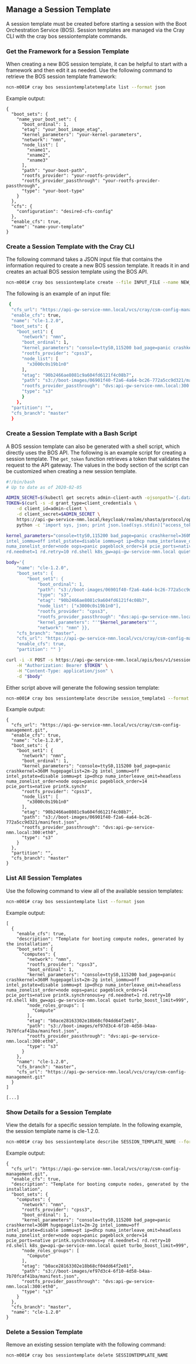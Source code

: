 ## Manage a Session Template

A session template must be created before starting a session with the Boot Orchestration Service \(BOS\). Session templates are managed via the Cray CLI with the cray bos sessiontemplate commands.


### Get the Framework for a Session Template

When creating a new BOS session template, it can be helpful to start with a framework and then edit it as needed. Use the following command to retrieve the BOS session template framework:

```bash
ncn-m001# cray bos sessiontemplatetemplate list --format json
```

Example output:

```
{
  "boot_sets": {
    "name_your_boot_set": {
      "boot_ordinal": 1,
      "etag": "your_boot_image_etag",
      "kernel_parameters": "your-kernel-parameters",
      "network": "nmn",
      "node_list": [
        "xname1",
        "xname2",
        "xname3"
      ],
      "path": "your-boot-path",
      "rootfs_provider": "your-rootfs-provider",
      "rootfs_provider_passthrough": "your-rootfs-provider-passthrough",
      "type": "your-boot-type"
    }
  },
  "cfs": {
    "configuration": "desired-cfs-config"
  },
  "enable_cfs": true,
  "name": "name-your-template"
}
```

### Create a Session Template with the Cray CLI

The following command takes a JSON input file that contains the information required to create a new BOS session template. It reads it in and creates an actual BOS session template using the BOS API.

```bash
ncn-m001# cray bos sessiontemplate create --file INPUT_FILE --name NEW_TEMPLATE_NAME
```

The following is an example of an input file:

```bash
 {
  "cfs_url": "https://api-gw-service-nmn.local/vcs/cray/csm-config-management.git",
  "enable_cfs": true,
  "name": "cle-1.2.0",
  "boot_sets": {
    "boot_set1": {
      "network": "nmn",
      "boot_ordinal": 1,
      "kernel_parameters": "console=ttyS0,115200 bad_page=panic crashkernel=360M hugepagelist=2m-2g intel_iommu=off intel_pstate=disable iommu=pt ip=dhcp numa_interleave_omit=headless numa_zonelist_order=node oops=panic pageblock_order=14 pcie_ports=native printk.synchronous=y rd.neednet=1 rd.retry=10 rd.shell k8s_gw=api-gwservice-nmn.local quiet turbo_boost_limit=999",
      "rootfs_provider": "cpss3",
      "node_list": [
        "x3000c0s19b1n0"
      ],
      "etag": "90b2466ae8081c9a604fd6121f4c08b7",
      "path": "s3://boot-images/06901f40-f2a6-4a64-bc26-772a5cc9d321/manifest.json",
      "rootfs_provider_passthrough": "dvs:api-gw-service-nmn.local:300:eth0",
      "type": "s3"
      }
    },
  "partition": "",
  "cfs_branch": "master"
  }
```

### Create a Session Template with a Bash Script

A BOS session template can also be generated with a shell script, which directly uses the BOS API. The following is an example script for creating a session template. The `get_token` function retrieves a token that validates the request to the API gateway. The values in the body section of the script can be customized when creating a new session template.

```bash
#!/bin/bash
# Up to date as of 2020-02-05

ADMIN_SECRET=$(kubectl get secrets admin-client-auth -ojsonpath='{.data.client-secret}' | base64 -d)
TOKEN=$(curl -s -d grant_type=client_credentials \
    -d client_id=admin-client \
    -d client_secret=$ADMIN_SECRET \
    https://api-gw-service-nmn.local/keycloak/realms/shasta/protocol/openid-connect/token |
    python -c 'import sys, json; print json.load(sys.stdin)["access_token"]')

kernel_parameters="console=ttyS0,115200 bad_page=panic crashkernel=360M hugepagelist=2m-2g \
intel_iommu=off intel_pstate=disable iommu=pt ip=dhcp numa_interleave_omit=headless \
numa_zonelist_order=node oops=panic pageblock_order=14 pcie_ports=native printk.synchronous=y \
rd.neednet=1 rd.retry=10 rd.shell k8s_gw=api-gw-service-nmn.local quiet turbo_boost_limit=999"

body='{
    "name": "cle-1.2.0",
    "boot_sets": {
        "boot_set1": {
            "boot_ordinal": 1,
            "path": "s3://boot-images/06901f40-f2a6-4a64-bc26-772a5cc9d321/manifest.json",
            "type": "s3",
            "etag": "90b2466ae8081c9a604fd6121f4c08b7",
            "node_list": ["x3000c0s19b1n0"],
            "rootfs_provider": "cpss3",
            "rootfs_provider_passthrough": "dvs:api-gw-service-nmn.local:300:eth0",
            "kernel_parameters": "'"$kernel_parameters"'",
            "network": "nmn" }},
    "cfs_branch": "master",
    "cfs_url": "https://api-gw-service-nmn.local/vcs/cray/csm-config-management.git",
    "enable_cfs": true,
    "partition": "" }'

curl -i -X POST -s https://api-gw-service-nmn.local/apis/bos/v1/sessiontemplate \
    -H "Authorization: Bearer $TOKEN" \
    -H "Content-Type: application/json" \
    -d "$body"
```

Either script above will generate the following session template:

```bash
ncn-m001# cray bos sessiontemplate describe session_template1 --format json
```

Example output:

```
{
  "cfs_url": "https://api-gw-service-nmn.local/vcs/cray/csm-config-management.git",
  "enable_cfs": true,
  "name": "cle-1.2.0",
  "boot_sets": {
    "boot_set1": {
      "network": "nmn",
      "boot_ordinal": 1,
      "kernel_parameters": "console=ttyS0,115200 bad_page=panic crashkernel=360M hugepagelist=2m-2g intel_iommu=off intel_pstate=disable iommu=pt ip=dhcp numa_interleave_omit=headless numa_zonelist_order=node oops=panic pageblock_order=14 pcie_ports=native printk.synchr
      "rootfs_provider": "cpss3",
      "node_list": [
        "x3000c0s19b1n0"
      ],
      "etag": "90b2466ae8081c9a604fd6121f4c08b7",
      "path": "s3://boot-images/06901f40-f2a6-4a64-bc26-772a5cc9d321/manifest.json",
      "rootfs_provider_passthrough": "dvs:api-gw-service-nmn.local:300:eth0",
      "type": "s3"
    }
  },
  "partition": "",
  "cfs_branch": "master"
}
```


### List All Session Templates

Use the following command to view all of the available session templates:

```bash
ncn-m001# cray bos sessiontemplate list --format json
```

Example output:

```
[
  {
    "enable_cfs": true,
    "description": "Template for booting compute nodes, generated by the installation",
    "boot_sets": {
      "computes": {
        "network": "nmn",
        "rootfs_provider": "cpss3",
        "boot_ordinal": 1,
        "kernel_parameters": "console=ttyS0,115200 bad_page=panic crashkernel=360M hugepagelist=2m-2g intel_iommu=off intel_pstate=disable iommu=pt ip=dhcp numa_interleave_omit=headless numa_zonelist_order=node oops=panic pageblock_order=14 pcie_ports=native printk.synchronous=y rd.neednet=1 rd.retry=10 rd.shell k8s_gw=api-gw-service-nmn.local quiet turbo_boost_limit=999",
        "node_roles_groups": [
          "Compute"
        ],
        "etag": "b0ace28163302e18b68cf04dd64f2e01",
        "path": "s3://boot-images/ef97d3c4-6f10-4d58-b4aa-7b70fcaf41ba/manifest.json",
        "rootfs_provider_passthrough": "dvs:api-gw-service-nmn.local:300:eth0",
        "type": "s3"
      }
    },
    "name": "cle-1.2.0",
    "cfs_branch": "master",
    "cfs_url": "https://api-gw-service-nmn.local/vcs/cray/csm-config-management.git"
  }
]

[...]
```


### Show Details for a Session Template

View the details for a specific session template. In the following example, the session template name is cle-1.2.0.

```bash
ncn-m001# cray bos sessiontemplate describe SESSION_TEMPLATE_NAME --format json
```

Example output:

```
{
  "cfs_url": "https://api-gw-service-nmn.local/vcs/cray/csm-config-management.git",
  "enable_cfs": true,
  "description": "Template for booting compute nodes, generated by the installation",
  "boot_sets": {
    "computes": {
      "network": "nmn",
      "rootfs_provider": "cpss3",
      "boot_ordinal": 1,
      "kernel_parameters": "console=ttyS0,115200 bad_page=panic crashkernel=360M hugepagelist=2m-2g intel_iommu=off intel_pstate=disable iommu=pt ip=dhcp numa_interleave_omit=headless numa_zonelist_order=node oops=panic pageblock_order=14 pcie_ports=native printk.synchronous=y rd.neednet=1 rd.retry=10 rd.shell k8s_gw=api-gw-service-nmn.local quiet turbo_boost_limit=999",
      "node_roles_groups": [
        "Compute"
      ],
      "etag": "b0ace28163302e18b68cf04dd64f2e01",
      "path": "s3://boot-images/ef97d3c4-6f10-4d58-b4aa-7b70fcaf41ba/manifest.json",
      "rootfs_provider_passthrough": "dvs:api-gw-service-nmn.local:300:eth0",
      "type": "s3"
    }
  },
  "cfs_branch": "master",
  "name": "cle-1.2.0"
}
```

### Delete a Session Template

Remove an existing session template with the following command:

```bash
ncn-m001# cray bos sessiontemplate delete SESSIONTEMPLATE_NAME
```

